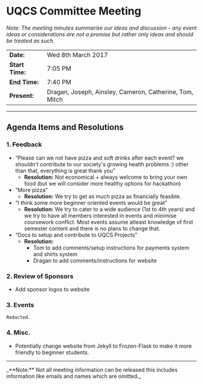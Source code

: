 # UQCS Committee Meeting

_Note: The meeting minutes summarise our ideas and discussion - any event ideas or considerations are not a promise but rather only ideas and should be treated as such._

<table>
    <tr>
        <td><b>Date:</b></td>
        <td>Wed 8th March 2017</td>
    </tr>
    <tr>
        <td><b>Start Time:</b></td>
        <td>7:05 PM</td>
    </tr>
    <tr>
        <td><b>End Time:</b></td>
        <td>7:40 PM</td>
    </tr>
    <tr>
        <td><b>Present:</b></td>
        <td>Dragan, Joseph, Ainsley, Cameron, Catherine, Tom, Mitch</td>
    </tr>
</table>

<hr>

## Agenda Items and Resolutions

### 1. Feedback
- “Please can we not have pizza and soft drinks after each event? we shouldn't contribute to our society's growing health problems :) other than that, everything is great thank you”
	- **Resolution:** Not economical + always welcome to bring your own food (but we will consider more healthy options for hackathon)
- “More pizza”
	- **Resolution:** We try to get as much pizza as financially feasible.
- “I think some more beginner oriented events would be great”
	- **Resolution:** We try to cater to a wide audience (1st to 4th years) and we try to have all members interested in events and minimise coursework conflict. Most events assume atleast knowledge of first semester content and there is no plans to change that.
- “Docs to setup and contribute to UQCS Projects”
	- **Resolution:** 
		- Tom to add comments/setup instructions for payments system and shirts system
		- Dragan to add comments/instructions for website


### 2. Review of Sponsors
- Add sponsor logos to website


### 3. Events

```Redacted.```

### 4. Misc.
- Potentially change website from Jekyll to Frozen-Flask to make it more friendly to beginner students.



<hr>
_**Note:** Not all meeting information can be released this includes information like emails and names
which are omitted._
